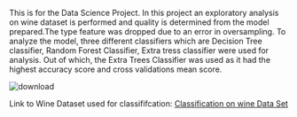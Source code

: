 This is for the Data Science Project.
In this project an exploratory analysis on wine dataset is performed and quality is determined from the model prepared.The type feature was dropped due to an error in oversampling.
To analyze the model, three different classifiers which are Decision Tree classifier, Random Forest Classifier, Extra tress classifier were used for analysis. Out of which, the Extra Trees Classifier was used as it had the highest accuracy score and cross validations mean score.

![download](https://user-images.githubusercontent.com/82215802/176009981-c178d378-31b0-4679-92ca-6b62d04e31c5.jpeg)


Link to Wine Dataset used for classififcation:
[Classification on wine Data Set](https://www.kaggle.com/datasets/uciml/red-wine-quality-cortez-et-al-2009)
